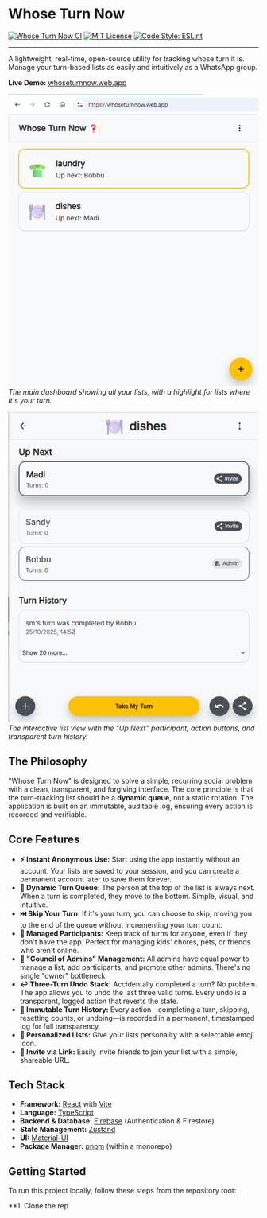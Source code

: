 # Whose Turn Now

[![Whose Turn Now CI](https://github.com/ZapoVerde/whoseTurnNow/actions/workflows/ci.yml/badge.svg)](https://github.com/ZapoVerde/whoseTurnNow/actions/workflows/ci.yml)
[![MIT License](https://img.shields.io/badge/License-MIT-green.svg)](https://choosealicense.com/licenses/mit/)
[![Code Style: ESLint](https://img.shields.io/badge/code%20style-ESLint-563d7c.svg)](https://eslint.org/)

---

A lightweight, real-time, open-source utility for tracking whose turn it is. Manage your turn-based lists as easily and intuitively as a WhatsApp group.

**Live Demo:** [whoseturnnow.web.app](https://whoseturnnow.web.app)

![Dashboard View](./docs/assets/dashboard.png)
*The main dashboard showing all your lists, with a highlight for lists where it's your turn.*

![List Detail View](./docs/assets/list.png)
*The interactive list view with the "Up Next" participant, action buttons, and transparent turn history.*

## The Philosophy

"Whose Turn Now" is designed to solve a simple, recurring social problem with a clean, transparent, and forgiving interface. The core principle is that the turn-tracking list should be a **dynamic queue**, not a static rotation. The application is built on an immutable, auditable log, ensuring every action is recorded and verifiable.

## Core Features

*   **⚡️ Instant Anonymous Use:** Start using the app instantly without an account. Your lists are saved to your session, and you can create a permanent account later to save them forever.
*   **🔄 Dynamic Turn Queue:** The person at the top of the list is always next. When a turn is completed, they move to the bottom. Simple, visual, and intuitive.
*   **⏭️ Skip Your Turn:** If it's your turn, you can choose to skip, moving you to the end of the queue without incrementing your turn count.
*   **👥 Managed Participants:** Keep track of turns for anyone, even if they don't have the app. Perfect for managing kids' chores, pets, or friends who aren't online.
*   **🤝 "Council of Admins" Management:** All admins have equal power to manage a list, add participants, and promote other admins. There's no single "owner" bottleneck.
*   **↩️ Three-Turn Undo Stack:** Accidentally completed a turn? No problem. The app allows you to undo the last three valid turns. Every undo is a transparent, logged action that reverts the state.
*   **📜 Immutable Turn History:** Every action—completing a turn, skipping, resetting counts, or undoing—is recorded in a permanent, timestamped log for full transparency.
*   **🎨 Personalized Lists:** Give your lists personality with a selectable emoji icon.
*   **🔗 Invite via Link:** Easily invite friends to join your list with a simple, shareable URL.

## Tech Stack

*   **Framework:** [React](https://reactjs.org/) with [Vite](https://vitejs.dev/)
*   **Language:** [TypeScript](https://www.typescriptlang.org/)
*   **Backend & Database:** [Firebase](https://firebase.google.com/) (Authentication & Firestore)
*   **State Management:** [Zustand](https://github.com/pmndrs/zustand)
*   **UI:** [Material-UI](https://mui.com/)
*   **Package Manager:** [pnpm](https://pnpm.io/) (within a monorepo)

## Getting Started

To run this project locally, follow these steps from the repository root:

**1. Clone the rep